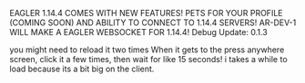 EAGLER 1.14.4 COMES WITH NEW FEATURES! PETS FOR YOUR PROFILE (COMING SOON) AND ABILITY TO CONNECT TO 1.14.4 SERVERS! AR-DEV-1 WILL MAKE A EAGLER WEBSOCKET FOR 1.14.4!
Debug Update: 0.1.3

you might need to reload it two times
When it gets to the press anywhere screen, click it a few times, then wait for like 15 seconds! i takes a while to load because its a bit big on the client.
